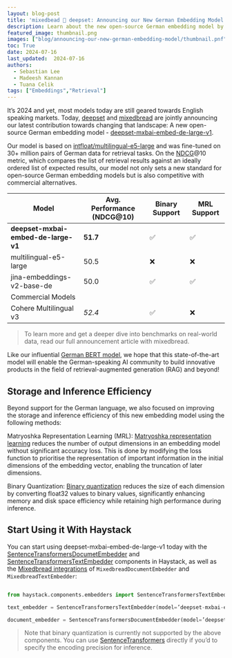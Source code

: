 ```yaml
---
layout: blog-post
title: 'mixedbead 🤝 deepset: Announcing our New German Embedding Model'
description: Learn about the new open-source German embedding model by deepset and mixedbread.ai
featured_image: thumbnail.png
images: ["blog/announcing-our-new-german-embedding-model/thumbnail.pnf"]
toc: True
date: 2024-07-16
last_updated:  2024-07-16
authors:
  - Sebastian Lee
  - Madeesh Kannan
  - Tuana Celik
tags: ["Embeddings","Retrieval"]
---	
```


It’s 2024 and yet, most models today are still geared towards English speaking markets. Today, [deepset](https://deepset.ai) and [mixedbread](https://www.mixedbread.ai/) are jointly announcing our latest contribution towards changing that landscape: A new open-source German embedding model - [deepset-mxbai-embed-de-large-v1](https://huggingface.co/mixedbread-ai/deepset-mxbai-embed-de-large-v1).

  

Our model is based on [intfloat/multilingual-e5-large](https://huggingface.co/intfloat/multilingual-e5-large) and was fine-tuned on 30+ million pairs of German data for retrieval tasks. On the [NDCG](https://www.evidentlyai.com/ranking-metrics/ndcg-metric)@10 metric, which compares the list of retrieval results against an ideally ordered list of expected results, our model not only sets a new standard for open-source German embedding models but is also competitive with commercial alternatives.

  

|Model|Avg. Performance (NDCG@10)|Binary Support|MRL Support|
|-|-|-|-|
|**deepset-mxbai-embed-de-large-v1**|**51.7**|✅|✅|
|multilingual-e5-large|50.5|❌|❌|
|jina-embeddings-v2-base-de|50.0|✅|✅|
|Commercial Models|
|Cohere Multilingual v3| *52.4* |✅|❌|

  

> To learn more and get a deeper dive into benchmarks on real-world data, read our full announcement article with mixedbread.

Like our influential [German BERT model](https://www.deepset.ai/german-bert), we hope that this state-of-the-art model will enable the German-speaking AI community to build innovative products in the field of retrieval-augmented generation (RAG) and beyond!

  

## Storage and Inference Efficiency

  

Beyond support for the German language, we also focused on improving the storage and inference efficiency of this new embedding model using the following methods:

  

Matryoshka Representation Learning (MRL):  [Matryoshka representation learning](https://huggingface.co/blog/matryoshka) reduces the number of output dimensions in an embedding model without significant accuracy loss. This is done by modifying the loss function to prioritise the representation of important information in the initial dimensions of the embedding vector, enabling the truncation of later dimensions.

  

Binary Quantization:  [Binary quantization](https://huggingface.co/blog/embedding-quantization)  reduces the size of each dimension by converting float32 values to binary values, significantly enhancing memory and disk space efficiency while retaining high performance during inference.

  
  

## Start Using it With Haystack

  

You can start using deepset-mxbai-embed-de-large-v1 today with the [SentenceTransformersDocumetEmbedder](https://docs.haystack.deepset.ai/docs/sentencetransformersdocumentembedder) and [SentenceTransformersTextEmbedder](https://docs.haystack.deepset.ai/docs/sentencetransformerstextembedder) components in Haystack, as well as the [Mixedbread integrations](https://haystack.deepset.ai/integrations/mixedbread-ai) of `MixedbreadDocumentEmbedder` and `MixedbreadTextEmbedder`:

  

```python

from haystack.components.embedders import SentenceTransformersTextEmbedder, SentenceTransformersDocumentEmbedder

text_embedder = SentenceTransformersTextEmbedder(model=’deepset-mxbai-embed-de-large-v1’)

document_embedder = SentenceTransformersDocumentEmbedder(model=’deepset-mxbai-embed-de-large-v1’)
```


> Note that binary quantization is currently not supported by the above components. You can use [SentenceTransformers](https://sbert.net/examples/applications/embedding-quantization/README.html?highlight=binary#binary-quantization-in-sentence-transformers) directly if you’d to specify the encoding precision for inference.